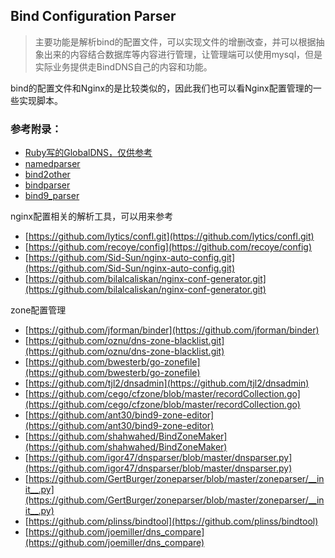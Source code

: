 ## Bind Configuration Parser

> 主要功能是解析bind的配置文件，可以实现文件的增删改查，并可以根据抽象出来的内容结合数据库等内容进行管理，让管理端可以使用mysql，但是实际业务提供走BindDNS自己的内容和功能。

bind的配置文件和Nginx的是比较类似的，因此我们也可以看Nginx配置管理的一些实现脚本。

### 参考附录：

- [Ruby写的GlobalDNS，仅供参考](https://github.com/globocom/GloboDNS/blob/master/lib/zonefile.rb)
- [namedparser](https://github.com/hachibeeDI/namedparser/blob/master/namedparser/parser.py)
- [bind2other](https://github.com/hdais/bind2other/blob/master/bind2other.py)
- [bindparser](https://github.com/khattori/bindparser/blob/master/bindparser/parser.py)
- [bind9_parser](https://github.com/egberts/bind9_parser)

nginx配置相关的解析工具，可以用来参考

- [https://github.com/lytics/confl.git](https://github.com/lytics/confl.git)
- [https://github.com/recoye/config](https://github.com/recoye/config)
- [https://github.com/Sid-Sun/nginx-auto-config.git](https://github.com/Sid-Sun/nginx-auto-config.git)
- [https://github.com/bilalcaliskan/nginx-conf-generator.git](https://github.com/bilalcaliskan/nginx-conf-generator.git)

zone配置管理

- [https://github.com/jforman/binder](https://github.com/jforman/binder)
- [https://github.com/oznu/dns-zone-blacklist.git](https://github.com/oznu/dns-zone-blacklist.git)
- [https://github.com/bwesterb/go-zonefile](https://github.com/bwesterb/go-zonefile)
- [https://github.com/tjl2/dnsadmin](https://github.com/tjl2/dnsadmin)
- [https://github.com/cego/cfzone/blob/master/recordCollection.go](https://github.com/cego/cfzone/blob/master/recordCollection.go)
- [https://github.com/ant30/bind9-zone-editor](https://github.com/ant30/bind9-zone-editor)
- [https://github.com/shahwahed/BindZoneMaker](https://github.com/shahwahed/BindZoneMaker)
- [https://github.com/igor47/dnsparser/blob/master/dnsparser.py](https://github.com/igor47/dnsparser/blob/master/dnsparser.py)
- [https://github.com/GertBurger/zoneparser/blob/master/zoneparser/__init__.py](https://github.com/GertBurger/zoneparser/blob/master/zoneparser/__init__.py)
- [https://github.com/plinss/bindtool](https://github.com/plinss/bindtool)
- [https://github.com/joemiller/dns_compare](https://github.com/joemiller/dns_compare)
